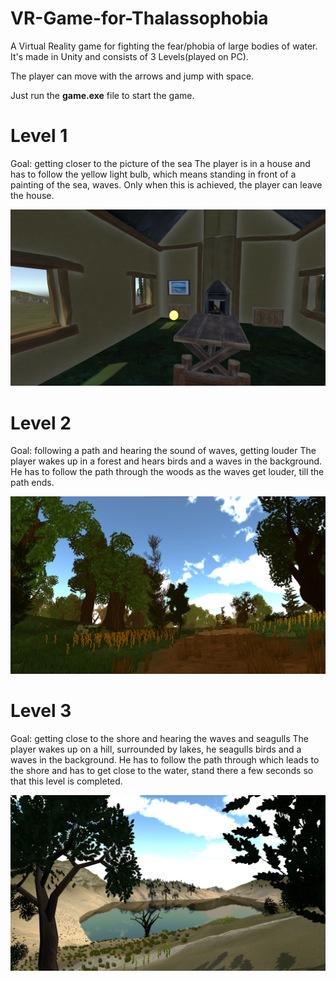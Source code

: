 # VR-Game-for-Thalassophobia
A Virtual Reality game for fighting the fear/phobia of large bodies of water. It's made in Unity and consists of 3 Levels(played on PC). 

The player can move with the arrows and jump with space. 

Just run the **game.exe** file to start the game.

# Level 1
Goal: getting closer to the picture of the sea
The player is in a house and has to follow the yellow light bulb, which means standing in front of a painting of the sea, waves. 
Only when this is achieved, the player can leave the house.

![](./level1.png)

# Level 2
Goal: following a path and hearing the sound of waves, getting louder
The player wakes up in a forest and hears birds and a waves in the background.
He has to follow the path through the woods as the waves get louder, till the path ends.

![](./level2.png)

# Level 3
Goal: getting close to the shore and hearing the waves and seagulls
The player wakes up on a hill, surrounded by lakes, he seagulls birds and a waves in the background. 
He has to follow the path through which leads to the shore and has to get close to the water, stand there a few seconds so that this level is completed.

![](./level3.png)
